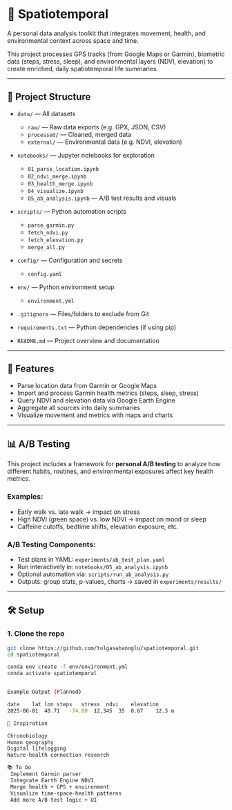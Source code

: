 # 🧭 Spatiotemporal

A personal data analysis toolkit that integrates movement, health, and environmental context across space and time.

This project processes GPS tracks (from Google Maps or Garmin), biometric data (steps, stress, sleep), and environmental layers (NDVI, elevation) to create enriched, daily spatiotemporal life summaries.

---

## 📁 Project Structure

- `data/` — All datasets  
  - `raw/` — Raw data exports (e.g. GPX, JSON, CSV)  
  - `processed/` — Cleaned, merged data  
  - `external/` — Environmental data (e.g. NDVI, elevation)

- `notebooks/` — Jupyter notebooks for exploration  
  - `01_parse_location.ipynb`  
  - `02_ndvi_merge.ipynb`  
  - `03_health_merge.ipynb`  
  - `04_visualize.ipynb`
  - `05_ab_analysis.ipynb` — A/B test results and visuals


- `scripts/` — Python automation scripts  
  - `parse_garmin.py`  
  - `fetch_ndvi.py`  
  - `fetch_elevation.py`  
  - `merge_all.py`

- `config/` — Configuration and secrets  
  - `config.yaml`

- `env/` — Python environment setup  
  - `environment.yml`

- `.gitignore` — Files/folders to exclude from Git  
- `requirements.txt` — Python dependencies (if using pip)  
- `README.md` — Project overview and documentation



---

## 🚀 Features

- Parse location data from Garmin or Google Maps
- Import and process Garmin health metrics (steps, sleep, stress)
- Query NDVI and elevation data via Google Earth Engine
- Aggregate all sources into daily summaries
- Visualize movement and metrics with maps and charts

---

## 📊 A/B Testing

This project includes a framework for **personal A/B testing** to analyze how different habits, routines, and environmental exposures affect key health metrics.

### Examples:
- Early walk vs. late walk → impact on stress
- High NDVI (green space) vs. low NDVI → impact on mood or sleep
- Caffeine cutoffs, bedtime shifts, elevation exposure, etc.

### A/B Testing Components:
- Test plans in YAML: `experiments/ab_test_plan.yaml`
- Run interactively in: `notebooks/05_ab_analysis.ipynb`
- Optional automation via: `scripts/run_ab_analysis.py`
- Outputs: group stats, p-values, charts → saved in `experiments/results/`

---

## 🛠️ Setup

### 1. Clone the repo

```bash
git clone https://github.com/tolgasabanoglu/spatiotemporal.git
cd spatiotemporal

conda env create -f env/environment.yml
conda activate spatiotemporal


Example Output (Planned)

date	lat	lon	steps	stress	ndvi	elevation
2025-06-01	40.71	-74.00	12,345	35	0.67	12.3 m

📍 Inspiration

Chronobiology
Human geography
Digital lifelogging
Nature-health connection research

📚 To Do
 Implement Garmin parser
 Integrate Earth Engine NDVI
 Merge health + GPS + environment
 Visualize time-space-health patterns
 Add more A/B test logic + UI
